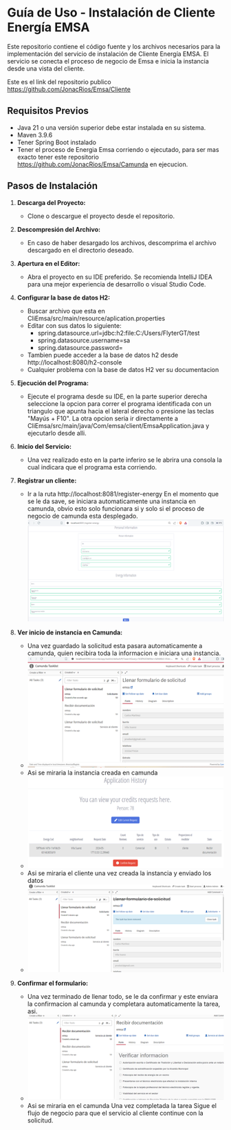 # Guía de Uso - Instalación de Cliente Energía EMSA
Este repositorio contiene el código fuente y los archivos necesarios para la implementación del servicio de instalación de Cliente Energía EMSA. El servicio se conecta el proceso de negocio de Emsa e inicia la instancia desde una vista del cliente.

Este es el link del repositorio publico https://github.com/JonacRios/Emsa/Cliente

## Requisitos Previos 

- Java 21 o una versión superior debe estar instalada en su sistema.
- Maven 3.9.6
- Tener Spring Boot instalado
- Tener el proceso  de Energia Emsa corriendo o ejecutado, para ser mas exacto tener este repositorio https://github.com/JonacRios/Emsa/Camunda en ejecucion.

## Pasos de Instalación

1. **Descarga del Proyecto:**
   - Clone o descargue el proyecto desde el repositorio.
2. **Descompresión del Archivo:**
   - En caso de haber desargado los archivos, descomprima el archivo descargado en el directorio deseado.

3. **Apertura en el Editor:**
   - Abra el proyecto en su IDE preferido. Se recomienda IntelliJ IDEA para una mejor experiencia de desarrollo o visual Studio Code.
4. **Configurar la base de datos H2:**
   - Buscar archivo que esta en CliEmsa/src/main/resource/aplication.properties
   - Editar con sus datos lo siguiente:
      - spring.datasource.url=jdbc:h2:file:C:/Users/FlyterGT/test
      - spring.datasource.username=sa
      - spring.datasource.password=
    - Tambien puede acceder a la base de datos h2 desde http://localhost:8080/h2-console
    - Cualquier problema con la base de datos H2 ver su documentacion 
5. **Ejecución del Programa:**
   - Ejecute el programa desde su IDE, en la parte superior derecha seleccione la opcion para correr el programa identificada con un triangulo que apunta hacia el lateral derecho o presione las teclas "Mayús + F10". La otra opcion seria  ir directamente a CliEmsa/src/main/java/Com/emsa/client/EmsaApplication.java y ejecutarlo desde alli. 
5. **Inicio del Servicio:**
   - Una vez realizado esto en la parte inferiro se le abrira una consola la cual indicara que el programa esta corriendo.

6. **Registrar un cliente:**
   - Ir a la ruta http://localhost:8081/register-energy
   En el momento que se le da save, se iniciara automaticamente una instancia en camunda, obvio esto solo funcionara si y solo si el proceso de negocio de camunda esta desplegado.
![image](https://github.com/JonacRios/emsa/blob/master/CliEmsa/src/main/resources/capturas/1.PNG)
7. **Ver inicio de instancia en Camunda:**
    - Una vez guardado la solicitud esta pasara automaticamente a camunda, quien recibira toda la informacion e iniciara una instancia.
    - ![image](https://github.com/JonacRios/emsa/blob/master/CliEmsa/src/main/resources/capturas/2.PNG)
    - Asi se miraria la instancia creada en camunda
    - ![image](https://github.com/JonacRios/emsa/blob/master/CliEmsa/src/main/resources/capturas/3.PNG)
    - Asi se miraria el cliente una vez creada la instancia y enviado los datos
    - ![image](https://github.com/JonacRios/emsa/blob/master/CliEmsa/src/main/resources/capturas/4.PNG)
7. **Confirmar el formulario:**
    - Una vez terminado de llenar todo, se le da confirmar y este enviara la confirmacion al camunda y completara automaticamente la tarea, asi.
    - ![image](https://github.com/JonacRios/emsa/blob/master/CliEmsa/src/main/resources/capturas/5.PNG)   
    -  Asi se miraria en el camunda
    Una vez completada la tarea
    Sigue el flujo de negocio para que el servicio al cliente continue con la solicitud.


